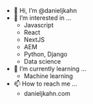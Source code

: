 - 👋 Hi, I’m @danieljkahn
- 👀 I’m interested in ...
  - Javascript
  - React
  - NextJS
  - AEM
  - Python, Django
  - Data science
- 🌱 I’m currently learning ...
  - Machine learning
- 📫 How to reach me ...
  - danieljkahn.com

<!---
danieljkahn/danieljkahn is a ✨ special ✨ repository because its `README.md` (this file) appears on your GitHub profile.
You can click the Preview link to take a look at your changes.
--->
